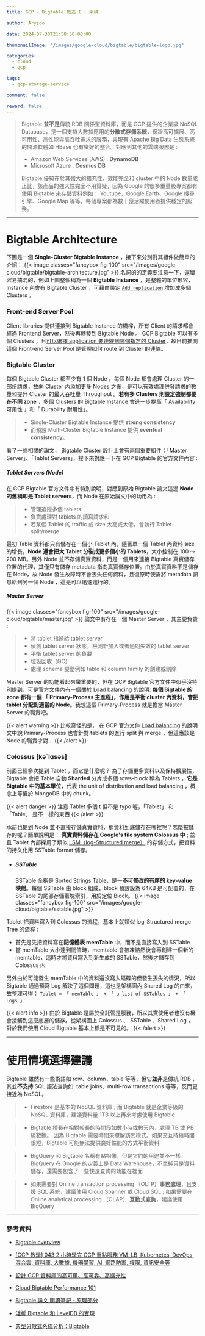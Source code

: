 ```yaml
---
title: GCP - Bigtable 概述 I - 架構

author: Aryido

date: 2024-07-30T21:58:50+08:00

thumbnailImage: "/images/google-cloud/bigtable/bigtable-logo.jpg"

categories:
  - cloud
  - gcp

tags:
  - gcp-storage-service

comment: false

reward: false
---
```


<!--BODY-->

> Bigtable **並不是**傳統 RDB 關係型資料庫，而是 GCP 提供的企業級 NoSQL Database，是一個支持大數據應用的**分散式存儲系統**，保證高可擴展、高可用性、高性能與高吞吐需求的服務，與現有 Apache Big Data 生態系統的開源軟體如 HBase 也有蠻好的整合。對應到其他的雲端服務是 :
>
> - Amazon Web Services (AWS) : **DynamoDB**
> - Microsoft Azure : **Cosmos DB**
>
> Bigtable 優勢在於其強大的擴充性，效能完全和 cluster 中的 Node 數量成正比，該產品的強大性完全不用質疑，因為 Google 的很多重量級專案都有使用 Bigtable 來存儲資料例如： Youtube、Google Earth、Google 搜尋引擎、Google Map 等等，每個專案都為數十億活躍使用者提供穩定的服務。

<!--more-->

---

# Bigtable Architecture

下圖是一個 **Single-Cluster Bigtable Instance** ，接下來分別對其組件做簡單的介紹：
{{< image classes="fancybox fig-100" src="/images/google-cloud/bigtable/bigtable-architecture.jpg" >}}
名詞的的定義要注意一下，還蠻容易搞混的，例如上圖整個稱為一個 **Bigtable Instance** ，是整體的單位形容，Instance 內會有 Bigtable Cluster ，可藉由設定 [`Add replication`](https://cloud.google.com/bigtable/docs/replication-settings#batch-vs-serve-details) 增加成多個 Clusters 。

### Front-end Server Pool

Client libraries 提供連接到 Bigtable Instance 的橋樑，所有 Client 的請求都會經過 Frontend Server，然後再轉發到 Bigtable Node 。 GCP Bigtable 可以有多個 Clusters ，且[可以選擇 application 要連線到哪個指定的 Cluster](https://cloud.google.com/bigtable/docs/replication-overview#batch-vs-serve)，故目前推測這個 Front-end Server Pool 是管理如何 route 到 Cluster 的連線。

### Bigtable Cluster

每個 Bigtable Cluster 都至少有 1 個 Node ，每個 Node 都會處理 Cluster 的一部份請求，故向 Cluster 內添加更多 Nodes 之後，是可以有效處理併發請求的數量和提升 Cluster 的最大吞吐量 Throughput 。**若有多 Clusters 則設定強制都要在不同 zone** ，多個 Clusters 的 Bigtable Instance 會進一步提高「 Availability 可用性 」和「 Durability 耐用性」。

> - Single-Cluster Bigtable Instance 提供 **strong consistency**
> - 而預設 Multi-Cluster Bigtable Instance 提供 **eventual consistency**。

看了一些相關的論文， Bigtable Cluster 設計上會有兩個重要組件：「Master Server」、「Tablet Servers」，接下來對應一下在 GCP Bigtable 的官方文件內容 :

##### Tablet Servers (Node)

在 GCP Bigtable 官方文件中有特別說明，對應到原始 Bigtable 論文這邊 **Node 的舊稱即是 Tablet servers**，而 Node 在原始論文中的功用為 :

> - 管理追蹤多個 tablets
> - 負責處理對 tablets 的讀寫請求和
> - 若某個 Tablet 的 traffic 或 size 太高或太低，會執行 Tablet split/merge

最初 Table 資料都只有儲存在一個小 Tablet 內，隨著單一個 Tablet 內資料 size 的增長，**Node 還會把大 Tablet 分裂成更多個小的 Tablets**，大小控制在 100 ～ 200 MB。另外 Node 並不存儲真實資料，而是一個用來連接 Bigtable 真實儲存位置的代理，其僅只有儲存 metadata 指向真實儲存位置。由於真實資料不是儲存在 Node，故 Node 發生故障時不會丟失任何資料，且復原時使需將 metadata 訊息給到另一個 Node ，這是可以迅速進行的。

##### Master Server

{{< image classes="fancybox fig-100" src="/images/google-cloud/bigtable/master.jpg" >}}
論文中有存在一個 Master Server ，其主要負責 :

> - 將 tablet 指派給 tablet server
> - 偵測 tablet server 狀態，檢測新加入或者過期失效的 tablet server
> - 平衡 tablet server 的負載
> - 垃圾回收（GC）
> - 處理 schema 變動例如 table 和 column family 的創建或刪除

Master Server 的功能看起來蠻重要的，但在 GCP Bigtable 官方文件中似乎沒特別提到，可是官方文件內有一個關於 Load balancing 的說明: **每個 Bigtable 的 zone 都有一個 「 Primary-Process 主進程」，作用是平衡 cluster 內資料，會把 tablet 分配到適當的 Node**。我想這個 Primary-Process 就是擔當 Master Server 的職責吧。

{{< alert warning >}}
比較奇怪的是， 在 GCP 官方文件 [Load balancing](https://cloud.google.com/bigtable/docs/overview#load-balancing) 的說明文中說 Primary-Process 也會針對 tablets 的進行 split 與 merge ，但這應該是 Node 的職責才對...
{{< /alert >}}

### Colossus [kəˋlɑsəs]

前面已經多次提到 Tablet ，而它是什麼呢？ 為了存儲更多資料以及保持擴展性， Bigtable 會把 Table 自動 **Sharded** 分片成多個 rows-block 稱為 Tablets ，**它是 Bigtable 中的基本單位**，代表 the unit of distribution and load balancing ，概念上等價於 MongoDB 中的 chunk。

{{< alert danger >}}
注意 Tablet 多個 t 但不是 typo 喔，「Tablet」 和 「Table」 是不一樣的東西
{{< /alert >}}

承前也提到 Node 並不直接存儲真實資料，那資料到底儲存在哪裡呢？怎麼被儲存的呢？簡單說明是： **真實資料儲存在 Google's file system Colossus 中** ; 並且 Tablet 內部採用了類似 [LSM（log-Structured merge）](https://en.wikipedia.org/wiki/Log-structured_merge-tree) 的存儲方式，把資料的持久化用 SSTable format 儲存。

- ##### SSTable
  SSTable 全稱是 Sorted Strings Table，是一**不可修改的有序的 key-value 映射**。每個 SSTable 由 block 組成，block 預設設為 64KB 是可配置的，在 SSTable 的尾部存儲著塊索引，用於定位 Block。
  {{< image classes="fancybox fig-100" src="/images/google-cloud/bigtable/sstable.jpg" >}}

Tablet 把資料寫入到 Colossus 的流程，基本上就類似 log-Structured merge Tree 的流程 :

- 首先是先把資料寫在**記憶體表 memTable** 中，而不是直接寫入到 SSTable
- 當 memTable 大小達到閾值時，memtable 會被凍結然後會再創建一個新的 memtable，這時才將資料寫入到新生成的 SSTable，然後才儲存到 Colossus 內

另外由於可能發生 memTable 中的資料還沒寫入磁碟的但發生丟失的情況，所以 Bigtable 通過預寫 Log 解決了這個問題，這也是架構圖內 Shared Log 的由來，故整理可得： `Tablet = 「 memTable 」 + 「 a list of SSTables 」 + 「 Logs 」`

{{< alert info >}}
由於 Bigtable 是屬於全託管是服務，所以其實使用者也沒有機會接觸到這麼底層的儲存。從架構圖上 Colossus 、 SSTable 、Shared Log ，對於我們使用 Cloud Bigtable 基本上都是不可見的。
{{< /alert >}}

---

# 使用情境選擇建議

Bigtable 雖然有一些術語如 row、column、table 等等，但它**並非**是傳統 RDB ，其並**不支持** SQL 語法查詢如: table joins、multi-row transactions 等等，反而更接近為 NoSQL。

> - Firestore 是基本的 NoSQL 資料庫 ; 而 Bigtable 就是企業等級的 NoSQL 資料庫，建議資料量 1TB 以上再來考慮使用 Bigtable

> - Bigtable 擅長在相對較長的時間段如數小時或數天內，處理 TB 或 PB 級數據。 因為 Bigtable 需要時間來瞭解訪問模式。如果交互持續時間很短，Bigtable 可能無法提供良好性能的方式平衡資料

> - BigQuery 和 Bigtable 名稱有點相像，但是它們的用途並不一樣。BigQuery 在 Google 的定義上是 Data Warehouse，不單純只是資料儲存，還需要包含了一些快速查詢的功能在裡面

> - 如果需要對 Online transaction processing （OLTP）**事務處理**，且支援 SQL 系統，建議使用 Cloud Spanner 或 Cloud SQL ; 如果需要在 Online analytical processing （OLAP） **互動式查詢**，建議使用 BigQuery

---

### 參考資料

- [Bigtable overview](https://cloud.google.com/bigtable/docs/overview)

- [[GCP 教學] 043 2 小時學完 GCP 重點服務 VM, LB, Kubernetes, DevOps, 混合雲, 資料庫, 大數據, 機器學習, AI, 網路防禦, 權限, 資訊安全等](https://www.youtube.com/watch?v=hQE14DX4LHQ&t=134s)

- [設計 GCP 資料庫的高可用、高可靠、高擴充性](https://jason-kao-blog.medium.com/%E8%A8%AD%E8%A8%88google-cloud%E8%B3%87%E6%96%99%E5%BA%AB%E7%9A%84reliability-scalability-availability-21c74eae6ae2)

- [Cloud Bigtable Performance 101](https://medium.com/@duhroach/cloud-bigtable-performance-101-8bf884bc1d1c)

- [Bigtable 論文 閱讀筆記 - 原理部分](https://github.com/Lhfcws/bigtable_notes/blob/master/Bigtable.md)

- [淺析 Bigtable 和 LevelDB 的實現](https://draveness.me/bigtable-leveldb/)

- [典型分散式系統分析：Bigtable ](https://www.cnblogs.com/xybaby/p/9096748.html)
